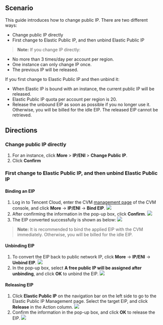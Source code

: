 ## Scenario

This guide introduces how to change public IP. There are two different ways:
- Change public IP directly
- First change to Elastic Public IP, and then unbind Elastic Public IP

> **Note:**
If you change IP directly:
- No more than 3 times/day per account per region.
- One instance can only change IP once.
- The previous IP will be released.

If you first change to Elastic Public IP and then unbind it:
- When Elastic IP is bound with an instance, the current public IP will be released.
- Elastic Public IP quota per account per region is 20.
- Release the unbound EIP as soon as possible if you no longer use it. Otherwise, you will be billed for the idle EIP. The released EIP cannot be retrieved. 

## Directions
### Change public IP directly
1. For an instance, click **More** > **IP/ENI** > **Change Public IP**.
2. Click **Confirm**

### First change to Elastic Public IP, and then unbind Elastic Public IP
#### Binding an EIP
1. Log in to Tencent Cloud, enter the CVM [management page](https://console.cloud.tencent.com/cvm/index) of the CVM console, and click **More** -> **IP/ENI** -> **Bind EIP**.
![](https://main.qcloudimg.com/raw/9f6b1d1bcb3019e156ca0fc8fb4fde5b.png)
2. After confirming the information in the pop-up box, click **Confirm**.
![](https://main.qcloudimg.com/raw/24b34243fa471ef3e0cab6e40ea3e578.png)
3. The EIP converted successfully is shown as below:
![](https://main.qcloudimg.com/raw/e1d0d72e2b7eff6d1fab88042a3f6bf5.png)

> **Note:**
> It is recommended to bind the applied EIP with the CVM immediately. Otherwise, you will be billed for the idle EIP.

#### Unbinding EIP
1. To convert the EIP back to public network IP, click **More** -> **IP/ENI** -> **Unbind EIP**.
![](https://main.qcloudimg.com/raw/15575487bdf6dbb15e9b5c0ff9daa22a.png)
2. In the pop-up box, select **A free public IP will be assigned after unbinding**, and click **OK** to unbind the EIP.
![](https://main.qcloudimg.com/raw/c36e36a4ebe4a26449e131b48019e410.png)

#### Releasing EIP
1. Click **Elastic Public IP** on the navigation bar on the left side to go to the Elastic Public IP Management page. Select the target EIP, and click **Release** in the Action column.
![](https://main.qcloudimg.com/raw/310d3c5afd4c2eb74a7c3b0da38720e2.png)
2. Confirm the information in the pop-up box, and click **OK** to release the EIP.
![](https://main.qcloudimg.com/raw/1c62aa1e8ac3aeb561dee393a97ae093.png)
